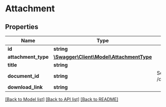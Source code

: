 # Attachment

## Properties
Name | Type | Description | Notes
------------ | ------------- | ------------- | -------------
**id** | **string** |  | [optional] 
**attachment_type** | [**\Swagger\Client\Model\AttachmentType**](AttachmentType.md) |  | [optional] 
**title** | **string** |  | [optional] 
**document_id** | **string** | See /documents/document | [optional] 
**download_link** | **string** |  | [optional] 

[[Back to Model list]](../README.md#documentation-for-models) [[Back to API list]](../README.md#documentation-for-api-endpoints) [[Back to README]](../README.md)


